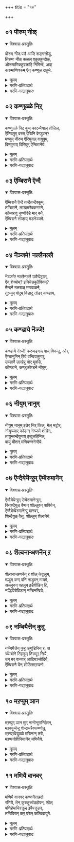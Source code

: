 +++
title = "१०"

+++


## ०१ पॊरुम् नीळ्
<details open><summary>विश्वास-प्रस्तुतिः</summary>

पॊरुम् नीळ् पडै आऴि शङ्गत्तॊडु,  
तिरुमा नीळ् कऴल् एऴुलहुन्दोऴ,  
ऒरुमाणिक्कुऱळाहि निमिर्न्द, अक्   
करुमाणिक्कम् ऎन् कण्णुळ दाहुमे.
</details>

<details><summary>मूलम्</summary>

पॊरुम् नीळ् पडै आऴि शङ्गत्तॊडु,  
तिरुमा नीळ् कऴल् एऴुलहुन्दोऴ,  
ऒरुमाणिक्कुऱळाहि निमिर्न्द, अक्   
करुमाणिक्कम् ऎन् कण्णुळ दाहुमे.
</details>

<details><summary>गरणि-प्रतिपदार्थः</summary>

पॊरु = होराडबल्ल, मा = महत्तरवाद \(अद्वितीयवाद हिरिमॆयुळ्ळ\), नीळ् = श्रेष्ठवाद, पडै = आयुधगळाद, आऴि शङ्गत्तॊडु = चक्रायुध, शङ्खगळॊडनॆ कूडिद, तिरु = पवित्रवाद, मा = महत्ताद, नीळ् कऴल् = श्रेष्ठवाद तिरुवडिगळन्नु, एऴ् उलहुम् तॊऴ = एळु लोकगळू पूजिसुवन्तॆ, ऒरु = अद्वितीयवाद, माणि = ब्रह्मचारियाद, कुऱळ् = वामननागि \(कुळ्ळनागि\), निमिर्न्द = ऎत्तरवादि बॆळॆद, अ करुमाणिक्कम् = आ नीलमणिस्वरूपनु, ऎन् कण् उळदु आहुमे = नन्न कण्णल्लिरुवुदागुवुदे\! \(नन्न कण्णु पडॆदद्दु \(उळ्ळद्दु\) आगुवुदे\! 
</details>

<details><summary>गरणि-गद्यानुवादः</summary>

होराडबल्ल महत्तरवाद \(साटियिल्लद हिरिमॆयुळ्ळ\) श्रेष्ठवाद आयुधगळाद चक्रायुध शङ्खगळॊडनॆ कूडिद पवित्रवाद महत्ताद श्रेष्ठवाद तिरुवडिगळन्नु एळुलोकगळू पूजिसुवन्तॆ अद्वितीयवाद ब्रह्मचारिवामननागि, बॆळॆद, आ नीलमणिस्वरूपनु नन्न कण्णल्लिरुवुदु आगुवुदे\! \(नन्न कण्णु पडॆदद्दु \(उळ्ळद्दु\) आगुवुदे\!\) 

ई पाशुरदल्लि भगवन्तन मूरु मुत्तिनन्थ गुणस्वभावगळन्नु निरूपिसलागिदॆ. 

मॊदलनॆयदु, अवन रक्षकत्व. अदक्कॆ तक्कन्तॆ स्वामियु बलु श्रेष्ठवाद दिव्यायुधगळन्नु, ऎन्दरॆ, शङ्ख चक्रगळन्नु हिडिदु सदा सन्नद्धनागिद्दानॆ. होराटदल्लि अवु साटियिल्लद दिव्यायुधगळु. आश्रितविरोधिगळु यारे आगिरलि, ऎष्टे बलिष्ठरागिरलि, अवरन्नु कूडले निग्रहिसिबिडतक्कवु अवु. 

ऎरडनॆयदु, अवन अवलम्बनीयत्व. अदु सौशील्य, सौलभ्य, कृपॆ मुन्ताद कल्याणगुणगळिन्द कूडिद्दु. ऎल्ल आश्रितरू तन्न पवित्रवाद श्रेष्ठवाद तिरुवडिगळन्नु पूजिसुवन्तागलि, अवु ऎल्ला पूजॆगू सुलभवागि लभिसुवन्तागलि ऎम्ब वैशाल्य. ई सौलभ्यवन्नु कल्पिसुवुदक्कागिये भगवन्तनु वामनवटुवागि अवतरिसि बन्दद्दु. बलिचक्रवर्तियल्लि मूरुहॆज्जॆयष्टु नॆलवन्नु याचिसिद्दु. अवनिन्द तनगॆ दानवागि अदु लभिसितो आ कूडले स्वामियु त्रिविक्रमनागि सर्वव्यापियागि बॆळॆदु निन्तद्दु. ऒन्दु हॆज्जॆयिन्द इडिय भूलोकवन्नु अळॆदद्दु. मत्तॊन्दरिन्द मेलण ऎल्ल लोकगळन्नू अळॆदद्दु. ई नॆपदिन्द ब्रह्मनिन्द हिडिदु ऎल्ल लोकदवरिगू तन्नपवित्र तिरुवडिय पूजॆ लभिसुवन्तॆ माडिद्दु, भगवन्तन मूरनॆय हॆज्जॆयन्नु बलिचक्रवर्तिगॆ अनुग्रहप्रसादवागि अवन नॆत्तिय मेलिरिसिद्दु. 

मूरनॆय वैशिष्ट्यवॆन्दरॆ, भगवन्तन साटियिल्लद सौन्दर्य\! साटियिल्लद इन्द्रनीलमणिय कान्तियिन्द शोभिसुत्ता आश्रितरन्नु तन्नत्त आकर्षिसुवुदु. अवरु अवनन्नु ऎन्दॆन्दिगू मरॆयदन्तॆ इरुव कण्णिगॆ लक्ष्यवागि निल्लुवुदु. 

इष्टॆल्लवू आश्रितरन्नु उद्धरिसुवुदक्कागिये. अदे भगवन्तन निलुवु. अदे अवन गुरि.
</details>



## ०२ कण्णुळ्ळे निऱ्
<details open><summary>विश्वास-प्रस्तुतिः</summary>

कण्णुळ्ळे निऱ् कुम् कादन्मैयाल् तॊऴिल्,  
ऎण्णिलुम् वरुम् ऎन्निनि वेण्डुवन्?  
मण्नुम् नीरुम् ऎरियुनल् वायुवुम्,  
विण्णुमाय् विरियुम् ऎम्बिरानैये.
</details>

<details><summary>मूलम्</summary>

कण्णुळ्ळे निऱ् कुम् कादन्मैयाल् तॊऴिल्,  
ऎण्णिलुम् वरुम् ऎन्निनि वेण्डुवन्?  
मण्नुम् नीरुम् ऎरियुनल् वायुवुम्,  
विण्णुमाय् विरियुम् ऎम्बिरानैये.
</details>

<details><summary>गरणि-प्रतिपदार्थः</summary>

कण्णुळ्ळे निऱ् कुम् = कण्णिनल्लिये \(काणुवन्तॆये\) इरुत्तानॆ, कादन्मैयाल् = भक्तियिन्द, तॊऴिल् = ऎरगि, पूजिसि, सेवॆमाडिदरॆ, ऎण्णिलुम् वरुम् = चिन्तनॆयल्लियू बरुत्तानॆ, ऎन् इनि वेण्डुवन् = इन्नु मेलॆ \(नानु\) एनन्नु \(एतक्कागि\) बेडलि? मण्णुम् = नॆलवू, नीरुम् = नीरू, ऎरियुम् = बॆङ्कियू, नल् = ऒळ्ळॆय, वायुवुम् = गाळियू, विण्णुम् = आकाशवू, आय् = आगि, विरियुम् = \(ऎल्लॆल्लियू\) हरडिरुवनु, ऎम्बॆरुमानैये = सर्वेश्वरनन्ने. 
</details>

<details><summary>गरणि-गद्यानुवादः</summary>

नॆलवू, नीरू, बॆङ्कियू, ऒळ्ळॆय गाळियू, आकाशवू, ताने आगि व्यापिसिकॊण्डिरुव सर्वेश्वरनन्ने भक्तियिन्द ऎरगि, पूजिसि, सेवॆमाडिदरॆ, \(अवनु\) कण्णिनल्लिये इरुत्तानॆ. चिन्तनॆयल्लियू बरुत्तानॆ. इन्नु नानु एतक्कागि बेडलि? 

नॆल, नीरु, बॆङ्कि, गाळी, बानु – इवु पञ्चभूतगळु, भगवन्तने स्वतः ई भूतगळागि सृष्टिय इतर ऎल्ल वस्तुगळिगू मूलवागि ऎल्लॆल्लियू व्यापिसिरुवुदन्नु, ई पञ्चभूतगळु ऎल्लॆल्लू व्यापिसिकॊण्डिरुवुदरिन्दले तिळिदुकॊळ्ळबहुदु. पञ्चभूतस्वरूपनाद सर्वेश्वरनल्लि ऒम्मनदिन्द भक्तिमाडुवुदरिन्द, स्वामियन्नु कण्णारकण्डु आनन्दिसबहुदु. भगवन्तन सौलभ्यगुणवे इदु\! सदा भाक्तर कण्ण बॆळकागि इद्दुकॊण्डु, अवरन्नु उद्धरिसुत्तानॆ. भक्तनु कण्णु तॆरॆदु नोडिदरॆ, अवन कण्न मुन्दॆ ऎल्लॆल्लू भगवन्तने\! कण्णुमुच्चि अवनु अन्तर्मुखनादरॆ, आगलू भगवन्तनु अवन चिन्तनॆयल्लिये बन्दु निल्लुत्तानॆ. 

भगवन्तनल्लि भक्तनु बेडुवुदादरू एनन्नु? स्वामियन्नुऎडॆबिडदन्तॆ नोडुत्तलू नलियुत्तलू इरबेकॆन्दल्लवे? भगवन्तनु कृपपूर्णनागि भक्तन उत्कटवाद ई आशॆयन्नु नॆरवेरिसिदनॆन्दरॆ, अदर आनन्ददल्लि ओलाडुत्तिरुवुदन्नु बिट्टु, अवनल्लि बेडुवुदक्कॆ बेरॆ एनिदॆ? बेरॆ एनन्नादरू एतक्कागि बेडबेकु? – ऎन्नुत्तारॆ आळ्वाररु.
</details>



## ०३ ऎम्बिरानै ऎन्दै
<details open><summary>विश्वास-प्रस्तुतिः</summary>

ऎम्बिरानै ऎन्दै तन्दैतन्दैक्कूम्,  
तम्बिरानै, तण्डामरैक्कण्णनै,  
कॊम्बरावु नुण्णेरिडै मार् बनै,  
ऎम्बिरानै त्तॊऴाय् मडनॆञ्जमे.
</details>

<details><summary>मूलम्</summary>

ऎम्बिरानै ऎन्दै तन्दैतन्दैक्कूम्,  
तम्बिरानै, तण्डामरैक्कण्णनै,  
कॊम्बरावु नुण्णेरिडै मार् बनै,  
ऎम्बिरानै त्तॊऴाय् मडनॆञ्जमे.
</details>

<details><summary>गरणि-प्रतिपदार्थः</summary>

ऎम् पिरानै = नम्म ऒडॆयनन्नु, ऎन्दै तन्दै तन्दैक्कुम् = नन्न तन्दॆगू, अवर तन्दॆगू, तम् = अवरवर, पिरानै = स्वामियन्नु, तण् = तम्पाद, तामरै = तावरॆयन्तॆ, कण्णनै = कण्णुळ्ळवनन्नु, कॊम्बु = बॆत्तद, अरावु = सर्पा, नुण् = नुणुपन्नु, नेर् = होलुव, इडै = नडुवुळ्ळवळन्नु, मार् बन् = ऎदॆयल्लि उळ्ळवनन्नु, ऎम् पिरानै = नम्म भगवन्तनन्नु, तॊऴाय् = ऎरगि, पूजिसु, मडनॆञ्जे = सरळवाद \(मुग्द, एनू अरियद\) मनस्से\! 
</details>

<details><summary>गरणि-गद्यानुवादः</summary>

सरळवाद, एनू अरियद मनस्से, नम्म ऒडॆयनन्नु, नन्न तन्दॆगू अवर तन्दॆगू ऒडॆयनन्नु, तम्पाद तावरॆयन्तॆ कण्णुळ्ळवनन्नु, बॆत्तदहागॆ, सर्पद हागॆ नुणुपुळ्ळ नडुवन्नुळ्ळवळन्नु ऎदॆयल्लि उळ्ळवनन्नु, नम्म स्वामियाद भगवन्तनन्नु ऎरगि, पूजिसि, सेवॆमाडु. 

आळ्वाररु हेळुत्तारॆ- तिळिवळिकॆयिल्लद, सरळवाद मनस्से, नमगॆ, नम्म तन्दॆगॆ, अवर तन्दॆगॆ, अवर तन्दॆगॆ – हीगॆ नम्म वंशक्कॆ, मानवकुलक्के तन्दॆयू ऒडॆयनू आदवनू, तावरॆय ऎसळिन हागॆ विशालवू सुन्दरवू आद कण्णुळ्ळवनू, बॆत्तद हागॆ नॆट्टगॆ नुणुपागि, हाविन हागॆ बळुकुव नडुवुळ्ळ श्रीदेवियन्नु तन्न ऎदॆयल्लिरिसिकॊण्डिरुववनू आद सर्वेश्वरनिगॆ ऎरगु. अवनन्नु पूजिसु. अवन सेवॆयल्लि तॊडगु.
</details>



## ०४ नॆञ्जमे\! नल्लैनल्लै
<details open><summary>विश्वास-प्रस्तुतिः</summary>

नॆञ्जमे\! नल्लैनल्लै उन्नैप्पॆट्राल्,  
ऎन् शॆय्योम्? इनियॆन्नकुऱैविनम्?  
मैन्दनै मलराळ् मणवाळनै,  
तुञ्जुम् पोदुम् विडादु तॊडर् कण्डाय्.
</details>

<details><summary>मूलम्</summary>

नॆञ्जमे\! नल्लैनल्लै उन्नैप्पॆट्राल्,  
ऎन् शॆय्योम्? इनियॆन्नकुऱैविनम्?  
मैन्दनै मलराळ् मणवाळनै,  
तुञ्जुम् पोदुम् विडादु तॊडर् कण्डाय्.
</details>

<details><summary>गरणि-प्रतिपदार्थः</summary>

नॆञ्जमे = मनस्से, नल्लैनल्लै = ऒळ्ळॆयदु, ऒळ्ळॆयदु ऎन्दु, उन्नै = निन्नन्नु, पॆट्राल् = पडॆदरॆ, ऎन् शॆय्योम् = एनु माडोण? इनि = इन्नू, ऎन्न = एनु, कुऱैविनम् = कॊरतॆयुळ्ळवरु \(नावु\)? मैन्दनै = परमसमर्थनन्नु \(नित्ययौवननन्नु\), मलराळ् = हूविनल्लि हुट्टिदवळ, मणवाळनै = गण्डनन्नु, तुञ्जुम् पोदुम् विडादु = क्षणकालवू बिडदॆ, तॊडर् कण्डाय् = हिम्बालिसु, \(कूडिकॊण्डिरु\), कण्डॆया\! 
</details>

<details><summary>गरणि-गद्यानुवादः</summary>

मनस्से, नीनु ऒळ्ळॆयदु ऒळ्ळॆयदु ऎन्दु निन्नन्नु पडॆदरॆ\! एनु माडोण? नमगॆ इन्नू एनु कॊरतॆयिदॆ? परमसमर्थनन्नु \(नित्ययौवनननन्नु\) हूविनल्लि हुट्टिदवळ गण्डनन्नु, क्षणकालवू बिडदॆ कूडिकॊण्डिरु, कण्डॆया\! 

आळ्वाररु हेळुत्तारॆ- मनस्से, निन्नन्नु नानु बलु ऒळ्ळॆयदु ऎन्दे भाविसिद्देनॆ. ऒळ्ळॆय \(सात्विकस्वभावद\) निन्नन्नु पडॆदुकॊण्डद्दक्कॆ ननगॆ प्रयोजनवागबेकल्लवे? ईग नावु माडबेकादद्देनु? निनगॆ अदु तिळिदिदॆये? इन्नू नम्मल्लि याव कुन्दु कॊरतॆगळिवॆ? अवुगळन्नु नावु सरिपडिसिकॊळ्ळबेडवे? ननगॆ नीनु निजवाद उपकारियॆनिसबेकादरॆ, परमसमर्थनू नित्ययौवनसुन्दरनू, कमलदल्लि हुट्टिदवळाद श्रीदेविय पतियू आद सर्वेश्वरनन्नु क्षणकालवू बिडदन्तॆ कूडिकॊण्डिरु. इदरिन्दले निनगू ननगू उद्धार, कण्डॆया? 

“इन्नू नम्मल्लि याव कुन्दु कॊरतॆगळिवॆ?” – ऎम्बल्लि, भगवन्तनन्नु ऎडॆबिडदन्तॆ आश्रयिसुवुदक्कॆ बरुव अड्डिआतङ्कगळन्नु सूचिसलागिदॆ. मनस्सु इन्द्रियगळ वशवायितॆन्दरॆ, अदु मनुष्यनन्नु अधोगतिगॆ ऎळॆदु हाकुत्तदॆ. आशॆ, द्वेष, कोपगळल्लि अवनन्नु मुळुगिसुत्तदॆ. भगवच्चिन्तनॆगॆ सम्बन्धिसिद कार्यगळल्लि तॊडगुवुदक्कॆ इदु अड्डियागुत्तदॆ. ई विषयवन्नरितुकॊण्डु मॊदलु मनस्सन्नु भगवच्चिन्तनॆय कडॆगॆ ऒलिसिकॊळ्ळबेकु. आद्दरिन्दले आळ्वाररु तम्म मनस्सिगॆ युक्तवाद प्रश्नॆयन्नु हाकिद्दारॆ. 

ई कुन्दुकॊरतॆगळन्नु नीगिसुवुदादरू हेगॆ? अदक्कॆ उत्तरवागि, भगवद्गुणानुभवदल्लि ऎडॆबिडदॆ मनस्सन्नु निल्लिसलु यत्निसुत्ता बरुवुदरिन्द कॊरतॆगळु नीगि, आ निट्टिनल्लि मनस्सिन ऒलवुण्टागुत्तदॆ – ऎन्नुत्तारॆ, आळ्वाररु. 

“तुञ्जु” – ऎम्बुदक्कॆ ’निद्दॆ, सोमारितन, सॊरगु, सावु, कुग्गुविकॆ, इरुविकॆ, तूगाडुविकॆ” ऎन्दर्थवागुत्तदॆ. इवुगळल्लि तक्कद्दन्नु हॊन्दिसिकॊण्डु इल्लि अर्थमाडबहुदॆनिसुत्तदॆ.
</details>



## ०५ कण्डाये नॆञ्जे\!
<details open><summary>विश्वास-प्रस्तुतिः</summary>

कण्डाये नॆञ्जे\! करुमङ्गळ् वाय् क्किन्ऱु, ओर्,  
ऎण्डानुमिन् ऱिये वन्दियलुमाऱु,  
उण्डानै उलहेऱु मोर् मूवडि,  
कॊण्डानै, कण्डुकॊण्डनै नीयुम्.
</details>

<details><summary>मूलम्</summary>

कण्डाये नॆञ्जे\! करुमङ्गळ् वाय् क्किन्ऱु, ओर्,  
ऎण्डानुमिन् ऱिये वन्दियलुमाऱु,  
उण्डानै उलहेऱु मोर् मूवडि,  
कॊण्डानै, कण्डुकॊण्डनै नीयुम्.
</details>

<details><summary>गरणि-प्रतिपदार्थः</summary>

कण्डाये नॆञ्जे = नोडिदॆया मनस्से, करुमङ्गळ् = कार्यगळु, वाय् क्किन्ऱु = फलिसुवुदु निजवॆन्दु, ओर् ऎण् तानुम् = स्वल्पवू चिन्तिसदन्तॆये \(याव योचनॆयू इल्लदन्तॆ\), वन्दु इयलुम् आऱु = बन्दु \(सहजवागि\) नडॆयुव हागॆ, उण्डानै = उण्डवनन्नु, एऴ् उलहुम् = एळु लोकगळन्नू, ओर् मू अडि = अद्वितियवाद मूरु हॆज्जॆगळन्नु, कॊण्डानै = पडॆदुकॊण्डवनन्नु, कण्डुकॊण्डनै = कण्डुकॊण्डिरुवॆयल्लवे, नीयुम् = नीनू सह? 
</details>

<details><summary>गरणि-गद्यानुवादः</summary>

मनस्से, कार्यगळु तावागि फलिसुवुदु निजवॆन्दु, याव योचनॆयू इल्लदन्तॆ, सहजवागि बन्दु नडॆयुव हागॆ कण्डॆया? एऴु लोकगळन्नू उण्डवनन्नू अद्वितीयवाद मूरु हॆज्जॆगळन्नु पडॆदुकॊण्डवनन्नु नीनु सह कण्डुकॊण्डिरुवॆयल्लवे? 

आळ्वाररु हेळुत्तारॆ- मनस्से, कॆलसक्कॆ तक्क फलवुण्टु. अदु फलिसलु मॊदलायितॆन्दरॆ, तानागिये पूर्णफलवन्नु कॊट्टे कॊडुवुदु इदु निज. याव बगॆय योचनॆयू इल्लदन्तॆ कार्यक्कॆ तक्क फल सहजवागिये बन्दॊदगुवुदु ई सत्यांशवन्नु कण्डुकॊण्डॆया? मत्तु, प्रळयकाल बन्दाग सर्वनाशवागुवुदन्नु तप्पिसलु सर्वेश्वरनु एळु लोकगळन्नू उण्डु, तन्न हॊट्टॆयल्लिट्टुकॊण्डु, संरक्षिसलिल्लवे? मत्तॊन्दु कालदल्लि, सर्वेश्वरनु वामनवटुवागि अवतरिसि बलिचक्रवर्तियिन्द साटियिल्लदन्थ मूरेमूरु हॆज्जॆगळ नॆलवन्नु दानवागि पडॆदुकॊण्डु, त्रिविक्रमनागि बॆळॆदु, तन्न ऎरडे हॆज्जॆगळिन्द ऎल्ल लोकगळन्नू अळॆदुकॊण्डु, मूरनॆय हॆज्जॆयन्नु बलिये मुन्ताद भक्तरन्नॆल्ल अनुग्रहिसुवुदक्कागि, अवर तलॆय मेलॆ इरिसिदनल्लवे? मनस्से, इदर सत्यांशवन्नु कण्डुको. भगवन्तनन्नु अनन्यवागि ऒम्मानदिन्द आश्रयिसु. ई निन्न कार्यद फलवन्नु, नीनु याव रीतियल्लू चिन्तिसदॆ होदरूसह, सहजवागिये पडॆयुवॆ. भगवन्तन तिरुवडिगळ आश्रय निनगॆ तप्पदॆ शाश्वतवागि लभिसुवुदु.
</details>



## ०६ नीयुम् नानुम्
<details open><summary>विश्वास-प्रस्तुतिः</summary>

नीयुम् नानुम् इन्नेर् निऱ् किल्, मेल् मट्रोर्,  
नोयुञ्जार् कॊडान् नॆञ्जमे शॊन्नेन्,  
तायुन्तन्दैयुमाय् इव्वुलहिनिल्,  
वायु मीशन् मणिवण्ननॆन्दैये.
</details>

<details><summary>मूलम्</summary>

नीयुम् नानुम् इन्नेर् निऱ् किल्, मेल् मट्रोर्,  
नोयुञ्जार् कॊडान् नॆञ्जमे शॊन्नेन्,  
तायुन्तन्दैयुमाय् इव्वुलहिनिल्,  
वायु मीशन् मणिवण्ननॆन्दैये.
</details>

<details><summary>गरणि-प्रतिपदार्थः</summary>

नीयुम् नानुम् = नीनू नानू, इनेर् = ई नॆलॆयल्लि, निऱ् किल् = निन्तरॆ, मेल् = इन्नु मेलॆ, मट्रु ओर् नोयुम् = बेरॆ यावॊन्दु सङ्कटवन्नू, शार् कॊडान् = नम्मन्नु सेरगॊडिसुवुदिल्ल, नॆञ्जमे = मनस्से, शॊन्नेन् = हेळिबिट्टॆ \(हेळिदॆनु\), तायुम् तन्दैयुम् आय्= तायियू तन्दॆयू आगि, इ-उलहिनिल् = ई लोकदल्लि, वायुम् = अवतरिसिरुव \(अत्यन्त श्रेष्ठरीतियल्लि कूडिकॊण्डिरुव \(व्यापिसिरुव\), ईशन् = सर्वेश्वरनु, मणिवण्णन् = इन्द्रनीलमणिय कान्तियुळ्ळवनु, ऎन्दैये = नन्न तन्दॆये, \(नन्न स्वामिये\). 
</details>

<details><summary>गरणि-गद्यानुवादः</summary>

मनस्से, हेळुत्तेनॆ केळु- नीनू नानू ई नॆलॆयल्लि निन्तरॆ, इन्नु मेलॆ बेरॆ यावॊन्दु सङ्कटवन्नू नम्मन्नु सेरगॊडनु. तायियू तन्दॆयू आगि ई लोकदल्लि अद्वितीयवागि व्यापिसिरुव सर्वेश्वरनु, इन्द्रनीलमणिय देहकान्तियुळ्ळवनु नन्न तन्दॆयू स्वामियू आगिद्दानॆ. 

आळ्वाररु हेळुत्तारॆ- मनस्से, नानीग हेळुवुदन्नु गमनविट्टु केळु. सर्वेश्वरनाद भगवन्तनु ई लोकदल्लि ऎल्लरिगू तायियागि परम वात्सल्यदिन्द, तन्दॆयागि अष्टे प्रेमदिन्द रक्षिसुत्तानॆ. ई लोकदल्लि अवनु ऎल्लॆल्लियू व्यापिसिकॊण्डिद्दानॆ. अत्यन्त आकर्षकसुन्दरनु अवनु\! दिव्यवाद इन्द्रनीलमणिय हागॆ अवन देहकान्ति. ननगू अवने तन्दॆयागि, ऒडॆयनागि, रक्षकनागिद्दानॆ. नीनू नानू अवन दिव्यतिरुवडिगळन्नु दृढवागि आश्रयिसोण. नम्म पूजॆयन्नु तप्पदॆ माडोण. नावु माडुव कॆलसक्कॆ फलवुण्टे ऎन्दु नावु योचिसलेबेकागिल्ल. नम्म कॆलसक्कॆतक्क फल बन्दे बरुवुदु. इदु निश्चय. हीगॆ, दृढवागि नम्बि, नावु नडॆदुकॊण्डॆवादरॆ, नम्म तन्दॆयू स्वामियू आगिरुव सर्वेश्वरनु नम्म सङ्कटगळॆल्लवन्नू तॊडॆदुहाकुवनु. इन्नु मुन्दॆ नमगॆ याव बगॆय सङ्कटगळू बन्दॊदगदन्तॆ नोडिकॊळ्ळुवनु. नम्म ई निलुवन्नु नावु भद्रवागि हिडिदु, निन्तु, सेवॆमाडि, उद्धारगॊळ्ळोण.
</details>



## ०७ ऎन्दैयेयॆन्ऱुम् ऎम्बॆरुमानॆन्
<details open><summary>विश्वास-प्रस्तुतिः</summary>

ऎन्दैयेयॆन्ऱुम् ऎम्बॆरुमानॆन्ऱुम्,  
स्निह्दैयुळ् वैप्पन् शॊल्लुवन् पावियेन्,  
ऎन्दैयॆम्बॆरुमानॆन्ऱु वानवर्,  
शिन्दैयुळ् वैत्तु, शॊल्लुम् शॆल्वनैये.
</details>

<details><summary>मूलम्</summary>

ऎन्दैयेयॆन्ऱुम् ऎम्बॆरुमानॆन्ऱुम्,  
स्निह्दैयुळ् वैप्पन् शॊल्लुवन् पावियेन्,  
ऎन्दैयॆम्बॆरुमानॆन्ऱु वानवर्,  
शिन्दैयुळ् वैत्तु, शॊल्लुम् शॆल्वनैये.
</details>

<details><summary>गरणि-प्रतिपदार्थः</summary>

ऎन्दैये ऎन्ऱुम् = \(नन्न\) तन्दॆये, ऎन्दू, ऎम्बॆरुमान् ऎन्ऱुम् = ऎन्दू, शिन्दैयुळ् = चिन्तनॆयल्लि, वैप्पन् = इडुत्तेनॆ, शॊल्लुवन् = हेळुत्तेनॆ, पावियेन् = पापियाद नानु, ऎन्दै ऎम्बॆरुमान् = तन्दॆ, स्वामि, ऎन्ऱु = ऎन्दु, वानवर् = देवतॆगळू नित्यसूरिगळू, शिन्दैयुळ् वैत्तु = \(तम्मतम्म\) चिन्तनॆयल्लिट्टुकॊण्डु, शॊल्लुम् = हेळुव, शॆल्वनैये = सकलैश्वर्यसम्पन्ननन्ने. 
</details>

<details><summary>गरणि-गद्यानुवादः</summary>

देवतॆगळु नित्यसूरिगळू यारन्नु “तन्दॆ, स्वामि” ऎन्दु अवरवर चिन्तनॆयल्लिट्टुकॊण्डु, मनः पूर्वकवागिहॊगळिहाडुत्तारो आ सकलैश्वर्यसम्पनन्ने पापियाद नानू सह” नन्न तन्दॆये, नन्न स्वामिये” ऎन्दु चिन्तिसुत्तेनॆ. हागॆये हेळुत्तिरुत्तेनॆ. 

आळ्वाररु हेळुत्तारॆ- भगवन्तन हिरिमॆयॆष्टॆन्दु हेळुवुदु? स्वामियु सकलसद्गुणसम्पन्न, सकलैश्वर्यसम्पन्न. देवतॆगळिगू नित्यसूरिगळिगू तन्दॆयन्तॆये अवनु. तन्दॆयू अवने, स्वामियू अवनु. नानु कडुपापि. याव बगॆय सद्गुणवू इल्लदवनु. हीगॆ अल्पनाद नानु महामहिमनाद भगवन्तन तिरुवडिगळन्नु आश्रयिसिद्देनॆ. नित्यसूरिगळ हागॆये नानू सह भगवन्तनन्नु “तन्दॆ, स्वामि” ऎन्दु करॆयुत्तेनॆ. हागॆये भाविसिद्देनॆ. अवनन्नु नन्न चिन्तनॆयल्लिट्टुकॊण्डु ऎडॆबिडदॆ स्तुतिसुत्ता कालकळॆयुत्तेनॆ.
</details>



## ०८ शॆल्वनार्‍अणनॆन् ऱ
<details open><summary>विश्वास-प्रस्तुतिः</summary>

शॆल्वनार्‍अणनॆन् ऱ शॊल् केट्टलुम्,  
मल्हुम् कण् पनि नाडुवन् मायमे,  
अल्लुनन् पहलुम् इडैवीडिन् ऱि,  
नल्हियॆन्नैविडान् नम्बिनम्बिये.
</details>

<details><summary>मूलम्</summary>

शॆल्वनार्‍अणनॆन् ऱ शॊल् केट्टलुम्,  
मल्हुम् कण् पनि नाडुवन् मायमे,  
अल्लुनन् पहलुम् इडैवीडिन् ऱि,  
नल्हियॆन्नैविडान् नम्बिनम्बिये.
</details>

<details><summary>गरणि-प्रतिपदार्थः</summary>

शॆल्वम् नारणन् = सम्पद्युक्तनाद श्रीमन्नारायण \(चॆलुवनारायण\), ऎन् ऱ = ऎम्ब, शॊल् = मातन्नु, केट्टलुम् = केळिद कूडले, मल्हुम् = तुम्बुवुदु, कण् पनि = कण्णीरु, नाडुवन् = \(आ स्वामियन्नु\) हुडुकुत्तेनॆ, मायमे = एनाश्चर्यवो, अल्लुम् = रात्रियू, नल् पहलुम् = ऒळ्ळॆय हगलू, इडैवीडु इन् ऱि = नडुवॆ स्वल्पवू अवकाशविल्लदन्तॆ \(ऎडॆबिडदॆ\), नल् हि = कृपॆदोरि, ऎन्नै विडान् = नन्न कैबिडनु, नम्बि = परिपूर्णनाद, नम्बिये = सर्वेश्वरने, 
</details>

<details><summary>गरणि-गद्यानुवादः</summary>

सम्पद्युक्तनाद नारायण \(श्रीमन्नारायण, चॆलुवनारायण\) ऎम्ब मातन्नु केळिद कूडले कण्णीरु तुम्बुवुदु \(उक्कि बरुवुदु\). आ स्वामियन्नु हुडुकुत्तेनॆ. इदेनाश्चर्यवो? रात्रिगू ऒळ्ळॆय हगलिगू स्वल्पवू अवकाशविल्लदन्तॆ कृपॆदोरि, परिपूर्णनाद सर्वेश्वरनु नन्न कैबिडनु. 

ई पाशुरदल्लि भगवन्नामद महत्ववन्नू अदर फलवन्नु विवरिसलागुत्तदॆ. 

भक्तनादवनिगॆ भगवन्तन हॆसरु किविगॆ बिद्दकूडले अवन अन्तःकरण कलकिहोगुत्तदॆ. मैनविरेळुत्तदॆ. कण्णुगळल्लि नीरु उक्कि, तुम्बिकॊळ्ळुत्तदॆ. कण्ठबिगियुत्तदॆ. भगवन्तनन्नु नोडबेकॆम्ब उत्कटेच्छॆयुण्टागुत्तदॆ. भक्तनिगॆ भगवन्नामदल्लि अष्टु आसक्ति\! अष्टु आदर\! भगवन्नामदल्लि एनु मायविदॆयो\! आश्चर्य आश्चर्य\! 

भक्तनु ऒम्मनदिन्द भगवन्तन हॆसरन्नु हेळिदनॆन्दरॆ, परमकृपाळुवाद भगवन्तनु ऎल्ल कालगळल्लियू अवनन्नु ऎडॆबिडदन्तॆ रक्षिसुत्तानॆ. उद्धरिसुत्तानॆ. अवनॆन्दिगू भक्तन कैबिडुवुदिल्ल. 

आळ्वाररु हेळुत्तारॆ- ऎल्लिन्दलादरू बन्द ’श्रीमन्नारायण, चॆलुवनारायण’ ऎम्ब माटन्नु केळिदॆनॆन्दरॆ, नन्न कण्णुगळल्लि नीरु उक्कि तुम्बुवुदु. नन्न स्वामियॆल्लि ऎन्दु हुडुकुत्तेनॆ. एनाश्चर्यविदु? इदेनुमायॆ? कृपासिन्धुवाद भगवन्तनु, हगलुरात्रि ऎन्नदन्तॆ नन्नन्नु ऎडॆबिडदन्तॆ इरुत्तानॆ. आ परिपूर्णनु नन्नन्नॆन्दिगू कैबिडुवुदिल्ल.
</details>



## ०९ नम्बियैत्तॆन् कुऱु
<details open><summary>विश्वास-प्रस्तुतिः</summary>

नम्बियैत्तॆन् कुऱु ङ्गुडिनिन् ऱ, अ  
च्चॆम्बॊने तिहऴुम् तिरुमूर् त्तियै,   
उम् बर् वानवर् आदियञ्जोदियै,  
ऎम्बिरानै यॆन् शॊल्लिमऱप्पनो.
</details>

<details><summary>मूलम्</summary>

नम्बियैत्तॆन् कुऱु ङ्गुडिनिन् ऱ, अ  
च्चॆम्बॊने तिहऴुम् तिरुमूर् त्तियै,   
उम् बर् वानवर् आदियञ्जोदियै,  
ऎम्बिरानै यॆन् शॊल्लिमऱप्पनो.
</details>

<details><summary>गरणि-प्रतिपदार्थः</summary>

नम्बियै = सकल कल्याणगुण परिपुर्णनन्नु, तॆन् = सुम्दरवाद्,अ कुऱुङ्गुडि निन् ऱ = तिरुक्कूरुङ्गुडि क्षेत्रदल्लि नॆलसिरुववनन्नु, अ-शॆम् पॊन्ने = आ शुद्धवाद \(कॆम्पनॆय\) चिन्नवन्ने, तिह = ऴुम् = \(मीरिसुवन्तॆ\) हॊळॆयुव, तिरुमूर् त्तियै = पवित्रवाद मूर्तियन्नु \(सुन्दरस्वरूपनन्नु\), उम् बर् = मेलणलोकदवर \(देवतॆगळू\), वानवर् = नित्यसूरिगळ, आदि = आदिकारणनन्नु, अम् शोदियै = सुन्दरवाद ज्योतिस्वरूपनन्नु, ऎम् पिरानै = नम्मॆल्लर ऒडॆयनन्नु, ऎन् शॊल्लि = एनॆन्दु, याव कारणवन्नु कॊट्टु\), मऱप्पनो = मरॆयुवॆनो? 
</details>

<details><summary>गरणि-गद्यानुवादः</summary>

सकल कल्याणगुणपरिपूर्णनन्नु, दिव्यवाद तिरुक्कूरुङ्गुडि क्षेत्रदल्लि नॆलसिरुववनन्नु, आ शुद्धवाद कॆम्पुचिन्नक्कॆ मिगिलागि हॊळॆयुव सुन्दर स्वरूपियन्नु, मेलण लोकदवर नित्यसूरिगळ आदिकारणनू, सुन्दरवाद ज्योतिस्वरूपनन्नु, एनॆन्दु हेळि \(याव कारणकॊट्टु\) मरॆयुवॆनो? 

आळ्वाररु हेळुत्तारॆ- नम्म तन्दॆयू ऒडॆयनू आगिरुव भगवन्तनु सकल कल्याणगुण परिपूर्णनु. जगदादि कारणनागि तानु परमपदवासिगळाद नित्यसूरिगळ मत्तु मेलणलोकगळ वासिगळाद देवतॆगळ निर्वाहवन्नु मात्र नडॆसुत्तिद्दरॆ, अल्लि तन्न हलवारु विशिष्टगुणगळाद सौशील्य, सौलभ्य, वात्सल्यादिगळन्नु व्यर्थवागबहुदाद्दरिन्द, अवुगळ बळकॆगॆ अत्युत्तमवाद भूलोकदल्लि अर्चास्वरूपियागि तिरुक्कूरुङ्गुडिये मुन्ताद नानाक्षेत्रगळल्लि नॆलसिद्दानॆ. पापिगळाद भूलोकवासिगळन्नु उद्धरिसुवुदक्कागिये अवनु भूलोकदल्लि नॆलसिद्दानॆ. कॆम्पुचिन्नक्किन्तलू मिगिलागि निगिनिगि हॊळॆयुव दिव्यसुन्दरमूर्ति अवनु. अत्याकर्षकवाद ज्योतिस्वरूपने अवनु. हीगॆ, भव्यगुणगळ मूलकवू, दिव्यरूपद मूलकवू, विशिष्टकार्यगळ मूलकवू सुप्रसिद्धनाद नम्मॊडॆयनन्नु नानु एनॆन्दु हेळि, याव कारणकॊट्टु मरॆयलादीतु? एनु माडिदरू, अवनन्नु नानु मरयलारॆ. ऎन्दॆन्दिगू मरॆयलारॆ.
</details>



## १० मऱप्पुम् ञान
<details open><summary>विश्वास-प्रस्तुतिः</summary>

मऱप्पुम् ञान मुम् नानॊन्ऱुणर्न्दिलन्,  
मऱक्कूमॆन्ऱु शॆन्दामरैक्कण्णोडु,  
मऱप्पऱवॆन्नुळ्ळे मन्निनान् तन्नै,  
मऱप्पनोविनियानॆन् मणियैये.
</details>

<details><summary>मूलम्</summary>

मऱप्पुम् ञान मुम् नानॊन्ऱुणर्न्दिलन्,  
मऱक्कूमॆन्ऱु शॆन्दामरैक्कण्णोडु,  
मऱप्पऱवॆन्नुळ्ळे मन्निनान् तन्नै,  
मऱप्पनोविनियानॆन् मणियैये.
</details>

<details><summary>गरणि-प्रतिपदार्थः</summary>

मऱप्पुम् = मरॆवन्नू, ञानमुम् = ज्ञान \(तिळिवळिकॆ\)वन्नू, नान् = नानु, ऒन्ऱु = यावुदन्नू, उणर्न्दु इलन् = तिळिद यावुदन्नू, उणर्न्दु इलन् = तिळिदवनल्ल \(तिळिदिल्ल\), मऱक्कुम् ऎन्ऱु = \(इवनु\) मरॆतुबिट्टानु ऎन्दु, शॆन्दामरै कण्णॊडु = कॆन्दावरॆ कण्णुगळॊडगूडि, मऱप्पु अऱ = मरॆवु \(इन्नु\) साध्यविल्ल ऎम्बन्तॆ, ऎन् उळ्ळे = नन्न अन्तरङ्गदल्लि, मन्निनान् तन्नै = शाश्वतवागि नॆलॆसिदवनन्नु, मऱप्पनो इनि = इन्नु नानु मरॆयुवॆनो? यान् = नानु, ऎन् मणियैये = नन्न रत्नवन्ने. 
</details>

<details><summary>गरणि-गद्यानुवादः</summary>

मरॆवन्नू, तिळिवळिकॆयन्नू, नानु स्वल्पवू तिळिदवनल्ल. \(इवनु नन्नन्नु\) मरॆतुबिट्टानु ऎन्दु कॆन्दावरॆय कण्णुगळॊडनॆ इन्नु मरॆवु साध्यविल्लदन्तॆ, नन्न अन्तरङ्गदल्लि शाश्वतवागि नॆलॆसिदवनन्नु, नन्न रत्नवन्ने, इन्नु नानु मरॆयुवॆनो? 

ई पाशुर भगवन्तन औदार्यवन्नु, वात्सल्यवन्नु, कृपॆयन्नु विशदपडिसुत्तदॆ. चेतननु तप्पु दारि हिडियुवुदन्नु तप्पिसि, तन्न कडॆगॆ अवनन्नु तिरुगिसिकॊण्डु, उद्धारमाडुव परियन्नु इल्लि तिळिसलागिदॆ- 

आळ्वाररु हेळुत्तारॆ- नानु सामान्यमानवनागिद्दॆ. प्रापञ्चिक व्यवहारदल्लि, सामान्यसंसारियन्तॆ, नडॆदुकॊळ्ळुत्तिद्दॆ. नन्न मनस्सन्नु इन्द्रियगळु वशमाडिकॊण्डिद्दवु. यावुदन्नु नॆनपिडबेकु यावुदन्नु मरॆतुबिडबेकु ऎम्बुदे ननगॆ तिळिदिरलिल्ल. मरॆयले बेकाद विषयगळु नन्न नॆनपिनल्लिरुत्तिद्दॆवु. नॆनपिट्टुकॊळ्ळलेबेकाद विषयगळु नॆनपिरुत्तिरलिल्ल. मरॆतुहोगुत्तिद्दवु. अरिवु मरॆवुगळु निजवागि यावुदु ऎन्दु ननगॆ तिळिदिरलिल्ल. भगवन्तनु नन्नन्नु करुणिसिदनु. ई अज्ञानियु नन्नन्नु मरॆतेबिट्टानु” ऎन्दु योचिसिद. कृपापूर्णवाद तन्न कॆन्दावरॆय कण्णुगळन्नु नन्न मेलिरिसिद. अवुगळ सॊबगिनिन्द नन्नन्नु आकर्षिसिद. नन्न अन्तरङ्गवन्नु प्रवेशिसिद. अल्लिये शाश्वतवागि नॆलसिद. बॆलॆकट्टलागद अत्युत्तमरत्नवागि अवनु नन्न ऒळगे नॆलसिरुवाग, आ सुन्दरवाद कण्णुगळिन्द नन्नन्नु नोडुत्तले इरुवाग, आ वात्सल्यजलधियाद नन्न तन्दॆयन्नु, नन्न ऒडॆयनन्नु, नानिन्नु मरॆयलादीते? मरॆयुवॆने? 

भगवन्तनु नम्म अन्तरङ्गदल्लि शाश्वतवागि नॆलसिद्दानॆ. नम्म ऎल्ल कॆलस कार्यगळन्नू, साक्षियागि, कण्तॆरॆदु नोडुत्तिरुत्तानॆ. वात्सल्यपूर्णनागि, ऎडॆबिडदॆ अवन नॆनपन्नु नमगॆ माडिकॊडुत्ता, नम्मन्नु उद्धरिसुत्तानॆ. ई विषयगळन्नु मनमुट्टुवन्तॆ, अत्यन्त सरळवागि, नमगॆ तिळियहेळुव पाशुरविदु.
</details>



## ११ मणियै वानवर्
<details open><summary>विश्वास-प्रस्तुतिः</summary>

मणियै वानवर् कण्णनैत्तन्नदो  
रणियै, तॆन् कुरुहूर्च्चडहोपन्, शॊल्  
पणिहॆयायिरत्तुळ् इवैपत्तुडन्,  
तणिविरल् कऱ् परेल् कल्विवायुमे.
</details>

<details><summary>मूलम्</summary>

मणियै वानवर् कण्णनैत्तन्नदो  
रणियै, तॆन् कुरुहूर्च्चडहोपन्, शॊल्  
पणिहॆयायिरत्तुळ् इवैपत्तुडन्,  
तणिविरल् कऱ् परेल् कल्विवायुमे.
</details>

<details><summary>गरणि-प्रतिपदार्थः</summary>

मणियै = \(अत्युत्तमवाद\) रत्नवन्नु, वानवर् कण्णनै = नित्यसूरिगळ नाथनन्नु तन्नदु = तन्नदे आद, ओर् अणियै = साटियिल्लद आभरणवन्नु, तॆन् कुरुहूर् = सॊबगिन तिरुक्कूरुहूरिन, शडहोपन् = शठगोपन, शॊल् = मातुगळॆम्ब, पणिशॆय् = कैङ्कर्यवाद, आयिरत्तुळ् = ऒन्दु साविरदल्लि, इवैपत्तु उडन् = ई हत्तरॊडनॆ, तणिवु इलर् = तृप्तियिल्लद हागॆ, कऱ् पर् एल् = कलितुकॊळ्ळुववरादरॆ, कल्वि = ज्ञानवु, वायुमे = तुम्बुवुदु. \(समृद्धिसुवुदु\). 
</details>

<details><summary>गरणि-गद्यानुवादः</summary>

अत्युत्तमवाद रत्नवन्नु, नित्यसूरिगळ नाथनन्नु, तन्नदे आद साटियिल्लद आभरणवन्नुकुरितु, सॊबगिन तिरुक्कूरुहूरिन शठगोपन मातुगळॆम्ब कैङ्कर्यवाद ऒन्दु साविरदल्लि ई हत्तरॊडनॆ तृप्तियिल्लद हागॆ कलितुकॊळ्ळुववरादरॆ, ज्ञानवु समृद्धवागुवुदु. 

ई तिरुवाय् मॊऴिय कडॆय पाशुर इदु. इदरल्लि सकलसद्गुणसम्पन्ननाद लक्ष्मीपतियाद श्रीमन्नारायणन तिरुवडिगळन्नु आश्रयिसि सेवॆमाडुवुदरिन्द बरुव लाभवेनॆम्बुदन्नु हेळलागिदॆ. 

भगवन्तनु अत्युत्तमरत्नदन्तॆ गुणश्रेष्ठनु. बॆलॆकट्टलागदष्टु सद्गुणसम्पन्ननु. नम्म ऎल्ल कॆलसगळिगू अवनु साक्षि. नम्मन्नु तन्न कडॆगॆ सॆळॆदुकॊळ्ळुवुदक्कॆ माडबेकादद्दन्नॆल्ल माडुवुदु अवन सङ्कल्प. नित्यसूरिगळिगॆ हेगॆ आनन्दवन्नु कॊडुवनो हागॆये, आनन्दवन्नु भूलोकवासिगळिगू तन्दुकॊडुत्तानॆ. पञ्चभूतस्वरूपनागि, सर्वव्यापियागि, भक्तकण्णिगॆ ऎल्लॆल्लू दिव्यसुन्दरनागि काणिसिकॊळ्ळुत्तानॆ. भक्तन चिन्तनॆयल्लियू ऎडॆबिडदन्तॆ इरुत्तानॆ. भगवन्तनु ऎल्लरिगू ऎल्ल कालक्कू तन्दॆयागि ऒडॆयनागि इद्दानॆ. अवन तिरुवडिगळन्नु आश्रयिसि सेवॆसल्लिसबेकु. मनस्सन्नु भगवन्तनल्लि नॆलॆगॊळिसबेकु. भगवद्गुणानुभववन्नु पडॆयबेकु. अवन तिरुनामवन्नु ऎडॆबिडदन्तॆ उच्चरिसुत्तिरबेकु. 

देवतॆगळिगू नित्यसूरिगळिगू ऒडॆयनागि, साटियिल्लद रत्ननागि, अद्वितीयवाद दिव्याभरणदन्तॆ, धरिसिहॆम्मॆगॊळ्ळबेकु. भगवन्तनन्नु कुरितु ऒन्दु साविरपाशुरगळल्लि हॊगळि हाडिरुववनु सॊबगिन तिरुक्कूरुहूरिन शठगॊफनु. अवुगळल्लि ई हत्तु पाशुरगळन्ने कलितु अवुगळ अर्थवन्नु आस्वादिसुत्ता तणिवुगॊळ्ळदन्थ भक्तरिगॆ भगवत्सम्बन्धवाद ज्ञानवु समृद्धवागि बॆळॆयुवुदु. अल्लदॆ, आ ज्ञानद सत्फलवू सुलभवागि लभिसुवुदु. हीगिदॆ ई तिरुवाय् मॊऴिय फलश्रुति\!
</details>
